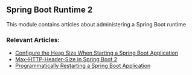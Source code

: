 ## Spring Boot Runtime 2

This module contains articles about administering a Spring Boot runtime

### Relevant Articles:									
 - [Configure the Heap Size When Starting a Spring Boot Application](https://www.baeldung.com/spring-boot-heap-size)
 - [Max-HTTP-Header-Size in Spring Boot 2](https://www.baeldung.com/spring-boot-max-http-header-size)
 - [Programmatically Restarting a Spring Boot Application](https://www.baeldung.com/java-restart-spring-boot-app)

